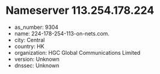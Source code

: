 # Nameserver 113.254.178.224

* as_number: 9304
* name: 224-178-254-113-on-nets.com.
* city: Central
* country: HK
* organization: HGC Global Communications Limited
* version: Unknown
* dnssec: Unknown
